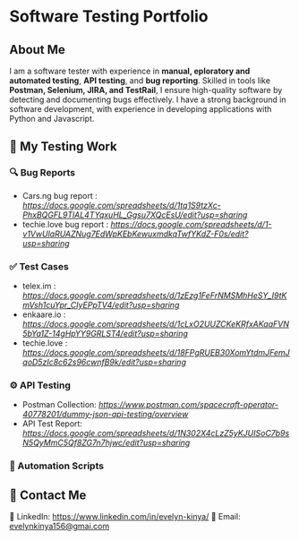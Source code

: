 # Software Testing Portfolio

##  About Me
I am a software tester with experience in **manual, eploratory and automated testing**, **API testing**, and **bug reporting**. Skilled in tools like **Postman, Selenium, JIRA, and TestRail**, I ensure high-quality software by detecting and documenting bugs effectively. I have a strong background in software development, with experience in developing applications with Python and Javascript. 

## 📝 My Testing Work
### 🔍 Bug Reports
- Cars.ng bug report : *https://docs.google.com/spreadsheets/d/1tq1S9tzXc-PhxBQGFL9TlAL4TYqxuHL_Ggsu7XQcEsU/edit?usp=sharing*
- techie.love bug report : *https://docs.google.com/spreadsheets/d/1-v1VwUlaRUAZNug7EdWpKEbKewuxmdkqTwfYKdZ-F0s/edit?usp=sharing*

### ✅ Test Cases
- telex.im : *https://docs.google.com/spreadsheets/d/1zEzg1FeFrNMSMhHeSY_I9tKmVsh1cuYpr_CIyEPpTV4/edit?usp=sharing*
- enkaare.io : *https://docs.google.com/spreadsheets/d/1cLxO2UUZCKeKRfxAKaaFVN5bYa1Z-14gHpYY9GRLST4/edit?usp=sharing*
- techie.love : *https://docs.google.com/spreadsheets/d/18FPgRUEB30XomYtdmJFemJqoD5zIc8c62s96cwnfB9k/edit?usp=sharing*

### ⚙️ API Testing
- Postman Collection: *https://www.postman.com/spacecraft-operator-40778201/dummy-json-api-testing/overview*
- API Test Report: *https://docs.google.com/spreadsheets/d/1N302X4cLzZ5yKJUISoC7b9sN5QyMmC5Qf8ZG7n7hjwc/edit?usp=sharing*

### 🤖 Automation Scripts


## 📩 Contact Me
🔗 LinkedIn: https://www.linkedin.com/in/evelyn-kinya/
📧 Email: evelynkinya156@gmai.com
